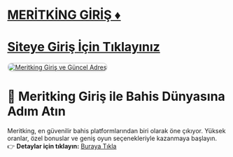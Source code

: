 #  <a href="https://t.me/+7FPuamFhL5E1YTBk">MERİTKİNG GİRİŞ ♦️ </a>
#  <a href="https://t.me/+7FPuamFhL5E1YTBk">Siteye Giriş İçin Tıklayınız</a>

<meta charset="UTF-8">
    <meta name="viewport" content="width=device-width, initial-scale=1.0">
</head>
<body>

<a href="https://t.me/+7FPuamFhL5E1YTBk" title="Meritking Giriş">
    <img src="https://i.hizliresim.com/1d7hvuc.png" alt="Meritking Giriş ve Güncel Adres" style="max-width: 100%; border: 2px solid #ddd; border-radius: 10px;">
</a>

# 🌟 Meritking Giriş ile Bahis Dünyasına Adım Atın  

Meritking, en güvenilir bahis platformlarından biri olarak öne çıkıyor. Yüksek oranlar, özel bonuslar ve geniş oyun seçenekleriyle kazanmaya başlayın.  
👉 **Detaylar için tıklayın:** [Buraya Tıkla](https://t.me/+7FPuamFhL5E1YTBk)  

<meta name="description" content="Meritking giriş ile güvenilir bahis dünyasına katılın. Güncel adres ve özel fırsatlar için hemen tıklayın!">
